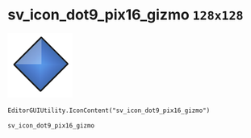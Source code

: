 # sv_icon_dot9_pix16_gizmo `128x128`
<img src="/img/sv_icon_dot9_pix16_gizmo.png" width=128 height=128>

``` CSharp
EditorGUIUtility.IconContent("sv_icon_dot9_pix16_gizmo")
```
```
sv_icon_dot9_pix16_gizmo
```
